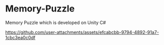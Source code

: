 # Memory-Puzzle
Memory Puzzle which is developed on Unity C# 

https://github.com/user-attachments/assets/efcabcbb-9794-4892-91a7-1cbc3ea0c0df



